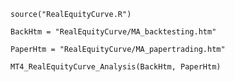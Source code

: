 `source("RealEquityCurve.R")`

`BackHtm = "RealEquityCurve/MA_backtesting.htm"`

`PaperHtm = "RealEquityCurve/MA_papertrading.htm"`

`MT4_RealEquityCurve_Analysis(BackHtm, PaperHtm)`